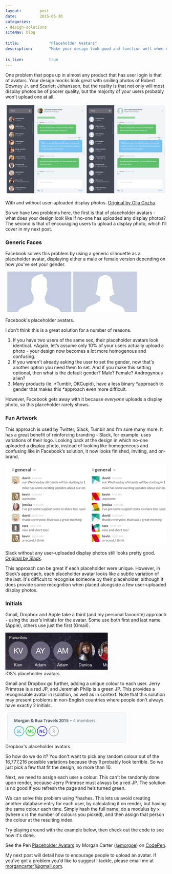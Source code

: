 ```yaml
---
layout:        post
date:          2015-05-30
categories:    
- design-solutions
siteNav: blog

title:             "Placeholder Avatars"
description:       "Make your design look good and function well when none of your users have uploaded avatars."

is_live:           true
---
```


One problem that pops up in almost any product that has user login is that of avatars. Your design mocks look great with smiling photos of Robert Downey Jr. and Scarlett Johansson, but the reality is that not only will most display photos be of poorer quality, but the majority of your users probably won't upload one at all. 

![Before and After][before-after]
<figcaption>With and without user-uploaded display photos. <a href="https://dribbble.com/shots/1818748-Appon-Chat-Widget" target="_blank">Original by Olia Gozha</a>.</figcaption>

So we have two problems here, the first is that of placeholder avatars - what does your design look like if no-one has uploaded any display photos? The second is that of encouraging users to upload a display photo, which I'll cover in my next post. 

### Generic Faces
Facebook solves this problem by using a generic silhouette as a placeholder avatar, displaying either a male or female version depending on how you've set your gender.

![Generic Silhouettes][silhouettes]
<figcaption>Facebook's placeholder avatars.</figcaption>

I don't think this is a great solution for a number of reasons. 

1. If you have two users of the same sex, their placeholder avatars look identical. *Again, let’s assume only 10% of your users actually upload a photo - your design now becomes a lot more homogenous and confusing. 
2. If you weren't already asking the user to set the gender, now that's another option you need them to set. And if you make this setting optional, then what is the default gender? Male? Female? Androgynous alien?
3. Many products (ie. *Tumblr, OKCupid), have a less binary *approach to gender that makes this *approach even more difficult. 

However, Facebook gets away with it because *everyone* uploads a display photo, so this placeholder rarely shows.

### Fun Artwork
This approach is used by Twitter, Slack, Tumblr and I'm sure many more. It has a great benefit of reinforcing branding - Slack, for example, uses variations of their logo.  Looking back at the design in which no-one uploaded a display photo, instead of looking like homogeneous and confusing like in Facebook’s solution, it now looks finished, inviting, and on-brand.

![Slack Before and After][slack]
<figcaption>Slack without any user-uploaded display photos still looks pretty good. <a href="https://slack.com/is/team-communication" target="_blank">Original by Slack</a>.</figcaption>

This approach can be great if each placeholder were unique. However, in Slack’s approach, each placeholder avatar looks like a subtle variation of the last. It's difficult to recognise someone by their placeholder, although it does provide some recognition when placed alongside a few user-uploaded display photos.

### Initials
Gmail, Dropbox and Apple take a third (and my personal favourite) approach - using the user’s initials for the avatar. Some use both first and last name (Apple), others use just the first (Gmail). 

<img src="/assets/images/blog/placeholder-avatars/apple.jpg" width="320">
<figcaption>iOS's placeholder avatars.</figcaption>

Gmail and Dropbox go further, adding a unique colour to each user. Jerry Primrose is a red JP, and Jeremiah Philip is a green JP. This provides a recognisable avatar in isolation, as well as in context. Note that this solution may present problems in non-English countries where people don't always have exactly 2 initials.

<img src="/assets/images/blog/placeholder-avatars/dropbox.png" width="383">
<figcaption>Dropbox's placeholder avatars.</figcaption>

So how do we do it? You don't want to pick any random colour out of the 16,777,216 possible variations because they'll probably look terrible. So we just pick a few that fit the design, no more than 10.

Next, we need to assign each user a colour. This can't be randomly done upon render, because Jerry Primrose must always be a red JP. The solution is no good if you refresh the page and he’s turned green. 

We can solve this problem using *hashes. This lets us avoid creating another database entry for each user, by calculating it on render, but having the same colour each time. Simply hash the full name, do a modulus by x (where x is the number of colours you picked), and then assign that person the colour at the resulting index. 

Try playing around with the example below, then check out the code to see how it's done. 

<p data-height="268" data-theme-id="0" data-slug-hash="QbdQwY" data-default-tab="result" data-user="morgoe" class='codepen'>See the Pen <a href='http://codepen.io/morgoe/pen/QbdQwY/'>Placeholder Avatars</a> by Morgan Carter (<a href='http://codepen.io/morgoe'>@morgoe</a>) on <a href='http://codepen.io'>CodePen</a>.</p>
<script async src="//assets.codepen.io/assets/embed/ei.js"></script>

My next post will detail how to encourage people to upload an avatar. If you've got a problem you'd like to suggest I tackle, please email me at <a href="mailto:morgancarter1@gmail.com">morgancarter1@gmail.com</a>.


[before-after]: /assets/images/blog/placeholder-avatars/before-after.png
[silhouettes]: /assets/images/blog/placeholder-avatars/silhouettes.png
[slack]: /assets/images/blog/placeholder-avatars/slack.png
